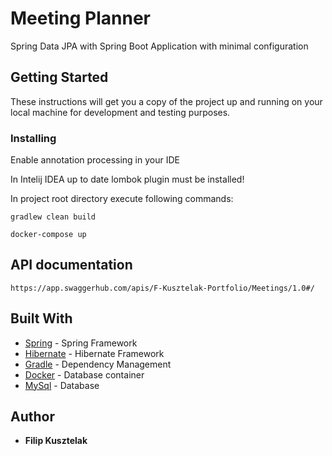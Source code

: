 # Meeting Planner

Spring Data JPA with Spring Boot Application with minimal configuration

## Getting Started

These instructions will get you a copy of the project up and running on your local machine for development and testing purposes.

### Installing
Enable annotation processing in your IDE

In Intelij IDEA up to date lombok plugin must be installed!

In project root directory execute following commands:

```gradlew clean build```

```docker-compose up```

## API documentation

```
https://app.swaggerhub.com/apis/F-Kusztelak-Portfolio/Meetings/1.0#/
```

## Built With

* [Spring](https://spring.io/) - Spring Framework
* [Hibernate](http://hibernate.org/) - Hibernate Framework
* [Gradle](https://gradle.org/) - Dependency Management
* [Docker](https://www.docker.com/) - Database container
* [MySql](https://www.mysql.com/) - Database

## Author

* **Filip Kusztelak**


